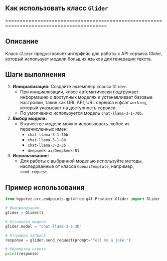## Как использовать класс `Glider`

=========================================================================================

Описание
-------------------------

Класс `Glider` предоставляет интерфейс для работы с API сервиса Glider, который использует модели больших языков для генерации текста.

Шаги выполнения
-------------------------

1. **Инициализация:**  Создайте экземпляр класса `Glider`. 
    -  При инициализации, класс автоматически подгружает информацию о доступных моделях и устанавливает базовые настройки, такие как URL API, URL сервиса и флаг `working`, который указывает на доступность сервиса.
    - По умолчанию используется модель `chat-llama-3-1-70b`.
2. **Выбор модели:**
    -  В качестве модели можно использовать любое из перечисленных имен:
       - `chat-llama-3-1-70b`
       - `chat-llama-3-1-8b`
       - `chat-llama-3-2-3b`
       - `deepseek-ai/DeepSeek-R1`
3. **Использование:** 
    -  Для работы с выбранной моделью используйте методы, наследованные от класса `OpenaiTemplate`, например, `send_request`.

Пример использования
-------------------------

```python
from hypotez.src.endpoints.gpt4free.g4f.Provider.Glider import Glider

# Инициализация
glider = Glider()

# Установка модели
glider.model = "chat-llama-3-2-3b"

# Отправка запроса
response = glider.send_request(prompt="Tell me a joke.")

# Обработка ответа
print(response)
```